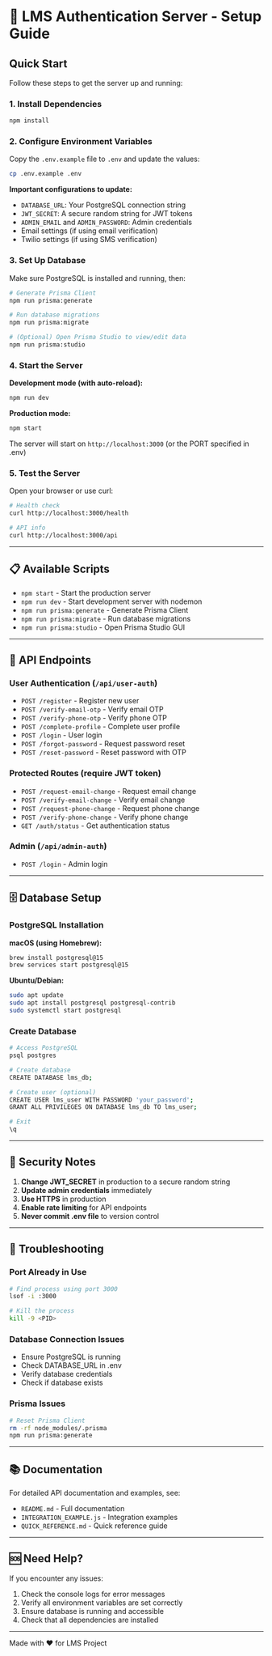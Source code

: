# 🚀 LMS Authentication Server - Setup Guide

## Quick Start

Follow these steps to get the server up and running:

### 1. Install Dependencies

```bash
npm install
```

### 2. Configure Environment Variables

Copy the `.env.example` file to `.env` and update the values:

```bash
cp .env.example .env
```

**Important configurations to update:**

- `DATABASE_URL`: Your PostgreSQL connection string
- `JWT_SECRET`: A secure random string for JWT tokens
- `ADMIN_EMAIL` and `ADMIN_PASSWORD`: Admin credentials
- Email settings (if using email verification)
- Twilio settings (if using SMS verification)

### 3. Set Up Database

Make sure PostgreSQL is installed and running, then:

```bash
# Generate Prisma Client
npm run prisma:generate

# Run database migrations
npm run prisma:migrate

# (Optional) Open Prisma Studio to view/edit data
npm run prisma:studio
```

### 4. Start the Server

**Development mode (with auto-reload):**
```bash
npm run dev
```

**Production mode:**
```bash
npm start
```

The server will start on `http://localhost:3000` (or the PORT specified in .env)

### 5. Test the Server

Open your browser or use curl:

```bash
# Health check
curl http://localhost:3000/health

# API info
curl http://localhost:3000/api
```

---

## 📋 Available Scripts

- `npm start` - Start the production server
- `npm run dev` - Start development server with nodemon
- `npm run prisma:generate` - Generate Prisma Client
- `npm run prisma:migrate` - Run database migrations
- `npm run prisma:studio` - Open Prisma Studio GUI

---

## 🔗 API Endpoints

### User Authentication (`/api/user-auth`)

- `POST /register` - Register new user
- `POST /verify-email-otp` - Verify email OTP
- `POST /verify-phone-otp` - Verify phone OTP
- `POST /complete-profile` - Complete user profile
- `POST /login` - User login
- `POST /forgot-password` - Request password reset
- `POST /reset-password` - Reset password with OTP

### Protected Routes (require JWT token)

- `POST /request-email-change` - Request email change
- `POST /verify-email-change` - Verify email change
- `POST /request-phone-change` - Request phone change
- `POST /verify-phone-change` - Verify phone change
- `GET /auth/status` - Get authentication status

### Admin (`/api/admin-auth`)

- `POST /login` - Admin login

---

## 🗄️ Database Setup

### PostgreSQL Installation

**macOS (using Homebrew):**
```bash
brew install postgresql@15
brew services start postgresql@15
```

**Ubuntu/Debian:**
```bash
sudo apt update
sudo apt install postgresql postgresql-contrib
sudo systemctl start postgresql
```

### Create Database

```bash
# Access PostgreSQL
psql postgres

# Create database
CREATE DATABASE lms_db;

# Create user (optional)
CREATE USER lms_user WITH PASSWORD 'your_password';
GRANT ALL PRIVILEGES ON DATABASE lms_db TO lms_user;

# Exit
\q
```

---

## 🔐 Security Notes

1. **Change JWT_SECRET** in production to a secure random string
2. **Update admin credentials** immediately
3. **Use HTTPS** in production
4. **Enable rate limiting** for API endpoints
5. **Never commit .env file** to version control

---

## 🐛 Troubleshooting

### Port Already in Use
```bash
# Find process using port 3000
lsof -i :3000

# Kill the process
kill -9 <PID>
```

### Database Connection Issues
- Ensure PostgreSQL is running
- Check DATABASE_URL in .env
- Verify database credentials
- Check if database exists

### Prisma Issues
```bash
# Reset Prisma Client
rm -rf node_modules/.prisma
npm run prisma:generate
```

---

## 📚 Documentation

For detailed API documentation and examples, see:
- `README.md` - Full documentation
- `INTEGRATION_EXAMPLE.js` - Integration examples
- `QUICK_REFERENCE.md` - Quick reference guide

---

## 🆘 Need Help?

If you encounter any issues:
1. Check the console logs for error messages
2. Verify all environment variables are set correctly
3. Ensure database is running and accessible
4. Check that all dependencies are installed

---

Made with ❤️ for LMS Project
